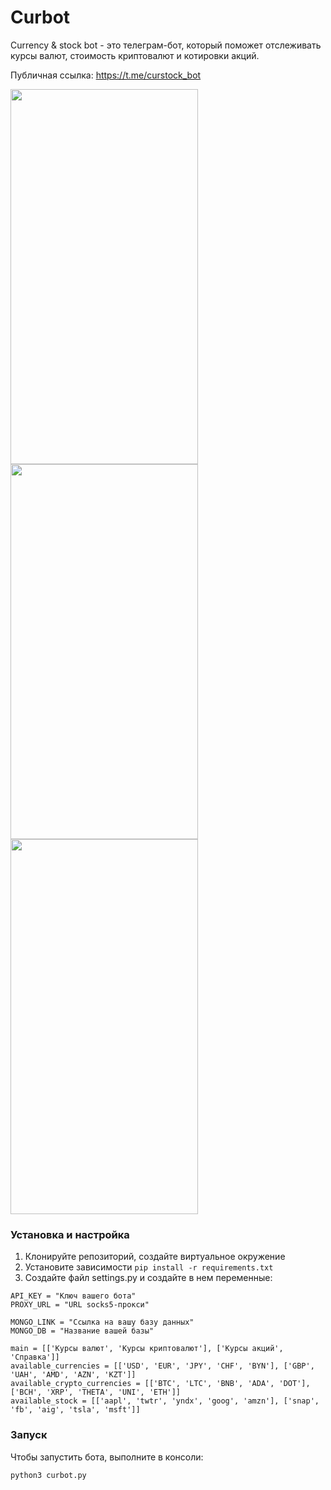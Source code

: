 # Curbot

Currency & stock bot - это телеграм-бот, который поможет отслеживать курсы валют, стоимость криптовалют и котировки акций. 

Публичная ссылка: https://t.me/curstock_bot

<img src= "https://i.imgur.com/8stjupa.jpg" width = "300" height = "600" > <img src= "https://i.imgur.com/S8AN8az.jpg" width = "300" height = "600" > <img src= "https://i.imgur.com/tdHB8Bq.jpg" width = "300" height = "600" >

### Установка и настройка

1. Клонируйте репозиторий, создайте виртуальное окружение
2. Установите зависимости `pip install -r requirements.txt`
3. Создайте файл settings.py и создайте в нем переменные:
  ```
  API_KEY = "Ключ вашего бота"
  PROXY_URL = "URL socks5-прокси"

  MONGO_LINK = "Ссылка на вашу базу данных"
  MONGO_DB = "Название вашей базы"

  main = [['Курсы валют', 'Курсы криптовалют'], ['Курсы акций', 'Справка']]
  available_currencies = [['USD', 'EUR', 'JPY', 'CHF', 'BYN'], ['GBP', 'UAH', 'AMD', 'AZN', 'KZT']]
  available_crypto_currencies = [['BTC', 'LTC', 'BNB', 'ADA', 'DOT'], ['BCH', 'XRP', 'THETA', 'UNI', 'ETH']]
available_stock = [['aapl', 'twtr', 'yndx', 'goog', 'amzn'], ['snap', 'fb', 'aig', 'tsla', 'msft']]
  ```

### Запуск
Чтобы запустить бота, выполните в консоли:
```
python3 curbot.py
```
